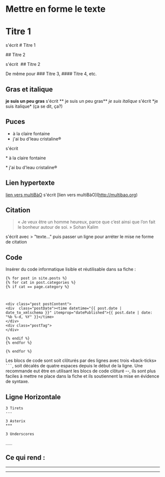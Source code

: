# Mettre en forme le texte

# Titre 1

s'écrit \# Titre 1

## Titre 2 

s'écrit  \#\# Titre 2 

De même pour \#\#\# Titre 3, \#\#\#\# Titre 4, etc. 

## Gras et italique

**je suis un peu gras** s'écrit \*\* je suis un peu gras\*\*
*je suis italique* s'écrit \*je suis italique\* (ça se dit, ça?)

## Puces

* à la claire fontaine
* j'ai bu d'leau cristaline®

s'écrit 

\* à la claire fontaine

\* j'ai bu d'leau cristaline®

## Lien hypertexte

[lien vers multiBàO](http://multibao.org) s'écrit \[lien vers multiBàO\]\(http://multibao.org)

## Citation

> « Je veux être un homme heureux, parce que c’est ainsi que l’on fait le bonheur autour de soi. » Sohan Kalim 

s'écrit avec > "texte..." puis passer un ligne pour arréter le mise ne forme de citation

## Code

Insérer du code informatique lisible et réutilisable dans sa fiche :

    {% for post in site.posts %}
    {% for cat in post.categories %}
    {% if cat == page.category %}



    <div class="post postContent">
    <div  class="postDate"><time datetime="{{ post.date | date_to_xmlschema }}" itemprop="datePublished">{{ post.date | date: "%b %-d, %Y" }}</time>
    </div>
    <div class="postTag">
    </div>
    
    {% endif %}
    {% endfor %}

    {% endfor %}

Les blocs de code sont soit clôturés par des lignes avec trois «back-ticks» <code>```</code>, soit décalés de quatre espaces depuis le début de la ligne. Une recommande eut être en utilisant les blocs de code clôturé --, ils sont plus faciles à mettre ne place dans la fiche et ils soutiennent la mise en évidence de syntaxe.


## Ligne Horizontale


    3 Tirets 
    ---
   
    3 Asterix
    ***
    
    3 Underscores
    
    ___

Ce qui rend :
---

***

___
